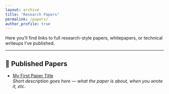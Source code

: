 ```yaml
---
layout: archive
title: "Research Papers"
permalink: /papers/
author_profile: true
---
```


Here you’ll find links to full research-style papers, whitepapers, or technical writeups I’ve published.

---

## 📄 Published Papers

- [My First Paper Title](assets/papers/example.pdf)  
  *Short description goes here — what the paper is about, when you wrote it, etc.*
